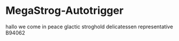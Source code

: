 # MegaStrog-Autotrigger

hallo we come in peace glactic stroghold delicatessen representative B94062
